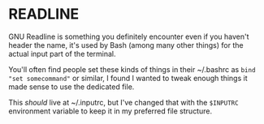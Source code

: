 # READLINE

GNU Readline is something you definitely encounter even if you haven't header the name, it's used by Bash (among many other things) for the actual input part of the terminal.

You'll often find people set these kinds of things in their ~/.bashrc as `bind "set somecommand"` or similar, I found I wanted to tweak enough things it made sense to use the dedicated file.

This _should_ live at ~/.inputrc, but I've changed that with the `$INPUTRC` environment variable to keep it in my preferred file structure.
